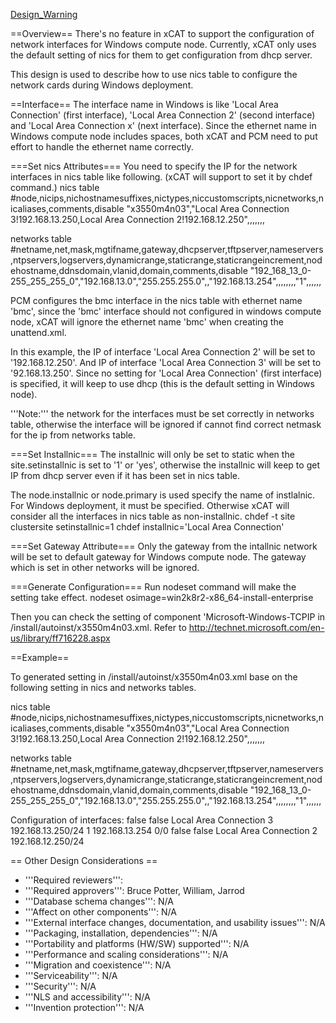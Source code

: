 [Design_Warning](Design_Warning)

==Overview==
There's no feature in xCAT to support the configuration of network interfaces for Windows compute node. Currently, xCAT only uses the default setting of nics for them to get configuration from dhcp server.

This design is used to describe how to use nics table to configure the network cards during Windows deployment.

==Interface==
The interface name in Windows is like 'Local Area Connection' (first interface), 'Local Area Connection 2' (second interface) and 'Local Area Connection x' (next interface). Since the ethernet name in Windows compute node includes spaces, both xCAT and PCM need to put effort to handle the ethernet name correctly.

===Set nics Attributes===
You need to specify the IP for the network interfaces in nics table like following. (xCAT will support to set it by chdef command.)
 nics table
 #node,nicips,nichostnamesuffixes,nictypes,niccustomscripts,nicnetworks,nicaliases,comments,disable
 "x3550m4n03","Local Area Connection 3!192.168.13.250,Local Area Connection 2!192.168.12.250",,,,,,,

 networks table   
 #netname,net,mask,mgtifname,gateway,dhcpserver,tftpserver,nameservers,ntpservers,logservers,dynamicrange,staticrange,staticrangeincrement,nodehostname,ddnsdomain,vlanid,domain,comments,disable
 "192_168_13_0-255_255_255_0","192.168.13.0","255.255.255.0",,"192.168.13.254",,,,,,,,"1",,,,,,

PCM configures the bmc interface in the nics table with ethernet name 'bmc', since the 'bmc' interface should not configured in windows compute node, xCAT will ignore the ethernet name 'bmc' when creating the unattend.xml.

In this example, the IP of interface 'Local Area Connection 2' will be set to '192.168.12.250'. And IP of interface 'Local Area Connection 3' will be set to '92.168.13.250'. Since no setting for 'Local Area Connection' (first interface) is specified, it will keep to use dhcp (this is the default setting in Windows node).

'''Note:''' the network for the interfaces must be set correctly in networks table, otherwise the interface will be ignored if cannot find correct netmask for the ip from networks table.

===Set Installnic===
The installnic will only be set to static when the site.setinstallnic is set to '1' or 'yes', otherwise the installnic will keep to get IP from dhcp server even if it has been set in nics table.

The node.installnic or node.primary is used specify the name of instlalnic. For Windows deployment, it must be specified. Otherwise xCAT will consider all the interfaces in nics table as non-installnic.
 chdef -t site clustersite setinstallnic=1
 chdef <node>  installnic='Local Area Connection'


===Set Gateway Attribute===
Only the gateway from the intallnic network will be set to default gateway for Windows compute node. The gateway which is set in other networks will be ignored.

===Generate Configuration===
Run nodeset command will make the setting take effect.
 nodeset <node> osimage=win2k8r2-x86_64-install-enterprise

Then you can check the setting of component 'Microsoft-Windows-TCPIP in /install/autoinst/x3550m4n03.xml. Refer to http://technet.microsoft.com/en-us/library/ff716228.aspx

==Example==

To generated setting in /install/autoinst/x3550m4n03.xml base on the following setting in nics and networks tables.

 nics table
 #node,nicips,nichostnamesuffixes,nictypes,niccustomscripts,nicnetworks,nicaliases,comments,disable
 "x3550m4n03","Local Area Connection 3!192.168.13.250,Local Area Connection 2!192.168.12.250",,,,,,,

 networks table   
 #netname,net,mask,mgtifname,gateway,dhcpserver,tftpserver,nameservers,ntpservers,logservers,dynamicrange,staticrange,staticrangeincrement,nodehostname,ddnsdomain,vlanid,domain,comments,disable
 "192_168_13_0-255_255_255_0","192.168.13.0","255.255.255.0",,"192.168.13.254",,,,,,,,"1",,,,,,


Configuration of interfaces:
    <component name="Microsoft-Windows-TCPIP" processorArchitecture="amd64" publicKeyToken="31bf3856ad364e35" language="neutral" versionScope="nonSxS" xmlns:wcm="http://schemas.microsoft.com/WMIConfig/2002/State" xmlns:xsi="http://www.w3.org/2001/XMLSchema-instance">
       <Interfaces>
              <Interface wcm:action="add">
                     <Ipv4Settings>
                            <DhcpEnabled>false</DhcpEnabled>
                        </Ipv4Settings>
                     <Ipv6Settings>
                            <DhcpEnabled>false</DhcpEnabled>
                        </Ipv6Settings>
                     <Identifier>Local Area Connection 3</Identifier>
                     <UnicastIpAddresses>
                            <IpAddress wcm:action="add" wcm:keyValue="1">192.168.13.250/24</IpAddress>
                        </UnicastIpAddresses>
                     <Routes>
                            <Route wcm:action="add">
                                   <Identifier>1</Identifier>
                                   <NextHopAddress>192.168.13.254</NextHopAddress>
                                   <Prefix>0/0</Prefix>
                               </Route>
                        </Routes>
                 </Interface>
              <Interface wcm:action="add">
                     <Ipv4Settings>
                            <DhcpEnabled>false</DhcpEnabled>
                        </Ipv4Settings>
                     <Ipv6Settings>
                            <DhcpEnabled>false</DhcpEnabled>
                        </Ipv6Settings>
                     <Identifier>Local Area Connection 2</Identifier>
                     <UnicastIpAddresses>
                            <IpAddress wcm:action="add" wcm:keyValue="1">192.168.12.250/24</IpAddress>
                        </UnicastIpAddresses>
                 </Interface>
          </Interfaces>
   </component>


== Other Design Considerations ==

* '''Required reviewers''':  
* '''Required approvers''':  Bruce Potter, William, Jarrod
* '''Database schema changes''':  N/A
* '''Affect on other components''':  N/A
* '''External interface changes, documentation, and usability issues''':  N/A
* '''Packaging, installation, dependencies''':  N/A
* '''Portability and platforms (HW/SW) supported''':  N/A
* '''Performance and scaling considerations''':  N/A
* '''Migration and coexistence''':  N/A
* '''Serviceability''':  N/A
* '''Security''':  N/A
* '''NLS and accessibility''':  N/A
* '''Invention protection''':  N/A